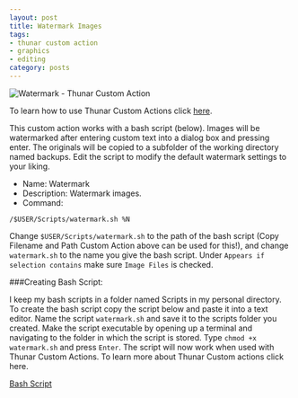 ```yaml
---
layout: post
title: Watermark Images
tags:
- thunar custom action
- graphics
- editing
category: posts
---
```

![Watermark - Thunar Custom Action](http://i.imgur.com/0PPOfuI.jpg)

To learn how to use Thunar Custom Actions click [here](http://birchwell.github.io/posts/tutorial-convert-video-to-avi).

This custom action works with a bash script (below). Images will be watermarked after entering custom text into a dialog box and pressing enter. The originals will be copied to a subfolder of the working directory named backups. Edit the script to modify the default watermark settings to your liking.

* Name: Watermark
* Description: Watermark images.
* Command: 

`/$USER/Scripts/watermark.sh %N`

Change `$USER/Scripts/watermark.sh` to the path of the bash script (Copy Filename and Path Custom Action above can be used for this!), and change `watermark.sh` to the name you give the bash script. Under `Appears if selection contains` make sure `Image Files` is checked.

###Creating Bash Script:

I keep my bash scripts in a folder named Scripts in my personal directory. To create the bash script copy the script below and paste it into a text editor. Name the script `watermark.sh` and save it to the scripts folder you created. Make the script executable by opening up a terminal and navigating to the folder in which the script is stored. Type `chmod +x watermark.sh` and press `Enter`. The script will now work when used with Thunar Custom Actions. To learn more about Thunar Custom actions click here.

[Bash Script](http://gist.github.com/Birchwell/4c675025e91d0c70b129)
